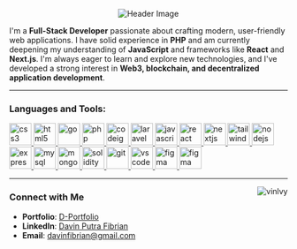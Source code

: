 <p align="center">
  <img src="URL_GAMBAR_ANDA" alt="Header Image">
</p>

I'm a **Full-Stack Developer** passionate about crafting modern, user-friendly web applications. I have solid experience in **PHP** and am currently deepening my understanding of **JavaScript** and frameworks like **React** and **Next.js**. I'm always eager to learn and explore new technologies, and I've developed a strong interest in **Web3, blockchain, and decentralized application development**.

---

<h3 align="left">Languages and Tools:</h3>
<p align="left">
  <a href="https://www.w3schools.com/css/" target="_blank" rel="noreferrer">
    <img src="https://skillicons.dev/icons?i=css" alt="css3" width="40" height="40"/>
  </a>
  <a href="https://www.w3.org/html/" target="_blank" rel="noreferrer">
    <img src="https://skillicons.dev/icons?i=html" alt="html5" width="40" height="40"/>
  </a>
  <a href="https://golang.org" target="_blank" rel="noreferrer">
    <img src="https://skillicons.dev/icons?i=go" alt="go" width="40" height="40"/>
  </a>
  <a href="https://www.php.net" target="_blank" rel="noreferrer">
    <img src="https://skillicons.dev/icons?i=php" alt="php" width="40" height="40"/>
  </a>
  <a href="https://codeigniter.com" target="_blank" rel="noreferrer">
    <img src="https://cdn.worldvectorlogo.com/logos/codeigniter.svg" alt="codeigniter" width="40" height="40"/>
  </a>
<!--   <a href="https://codeigniter.com" target="_blank" rel="noreferrer">
    <img src="https://skillicons.dev/icons?i=codeigniter" alt="codeigniter" width="40" height="40"/>
  </a> -->
  <a href="https://laravel.com" target="_blank" rel="noreferrer">
    <img src="https://skillicons.dev/icons?i=laravel" alt="laravel" width="40" height="40"/>
  </a>
  <a href="https://developer.mozilla.org/en-US/docs/Web/JavaScript" target="_blank" rel="noreferrer">
    <img src="https://skillicons.dev/icons?i=js" alt="javascript" width="40" height="40"/>
  </a>
  <a href="https://react.dev/" target="_blank" rel="noreferrer">
    <img src="https://skillicons.dev/icons?i=react" alt="react" width="40" height="40"/>
  </a>
  <a href="https://nextjs.org/" target="_blank" rel="noreferrer">
    <img src="https://skillicons.dev/icons?i=nextjs" alt="nextjs" width="40" height="40"/>
  </a>
  <a href="https://tailwindcss.com/" target="_blank" rel="noreferrer">
    <img src="https://skillicons.dev/icons?i=tailwindcss" alt="tailwind" width="40" height="40"/>
  </a>
  <a href="https://nodejs.org/en" target="_blank" rel="noreferrer">
    <img src="https://skillicons.dev/icons?i=nodejs" alt="nodejs" width="40" height="40"/>
  </a>
  <a href="https://expressjs.com/" target="_blank" rel="noreferrer">
    <img src="https://skillicons.dev/icons?i=express" alt="express" width="40" height="40"/>
  </a>
  <a href="https://www.mysql.com/" target="_blank" rel="noreferrer">
    <img src="https://skillicons.dev/icons?i=mysql" alt="mysql" width="40" height="40"/>
  </a>
  <a href="https://www.mongodb.com/" target="_blank" rel="noreferrer">
    <img src="https://skillicons.dev/icons?i=mongodb" alt="mongodb" width="40" height="40"/>
  </a>
  <a href="https://docs.soliditylang.org/" target="_blank" rel="noreferrer">
    <img src="https://skillicons.dev/icons?i=solidity" alt="solidity" width="40" height="40"/>
  </a>
  <a href="https://git-scm.com/" target="_blank" rel="noreferrer">
    <img src="https://skillicons.dev/icons?i=git" alt="git" width="40" height="40"/>
  </a>
  <a href="https://code.visualstudio.com/" target="_blank" rel="noreferrer">
    <img src="https://skillicons.dev/icons?i=vscode" alt="vscode" width="40" height="40"/>
  </a>
  <a href="https://www.figma.com/" target="_blank" rel="noreferrer">
    <img src="https://skillicons.dev/icons?i=figma" alt="figma" width="40" height="40"/>
  </a>
  <a href="https://vercel.com/" target="_blank" rel="noreferrer">
    <img src="https://skillicons.dev/icons?i=vercel" alt="figma" width="40" height="40"/>
  </a>
</p>

---

<p>
  <img align="right" src="https://github-readme-stats.vercel.app/api/top-langs?username=vinlvy&show_icons=true&theme=tokyonight&locale=en&layout=compact" alt="vinlvy" />
</p> 



### Connect with Me

* **Portfolio**: [D-Portfolio](https://d-portfolio-weld.vercel.app/)
* **LinkedIn**: [Davin Putra Fibrian](https://www.linkedin.com/in/davin-p-f-0b00a12b7/)
* **Email**: davinfibrian@gmail.com
<!-- * **Instagram**: [@davin.fbrn](https://instagram.com/davin.fbrn) -->
